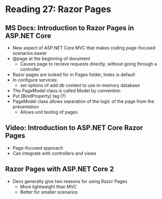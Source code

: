 # Reading 27: Razor Pages
## MS Docs: Introduction to Razor Pages in ASP.NET Core
- New aspect of ASP.NET Core MVC that makes coding page-focused scenarios easier
- @page at the beginning of document
  - Causes page to recieve requests directly, without going through a controller
- Razor pages are looked for in Pages folder, Index is default
- In configure services:
  - set options of add db context to use in-memory database
- The PageModel class is called <PageName>Model by convention
- Put [BindProperty] tag (?)
- PageModel class allows separation of the logic of the page from the presentation
  - Allows unit testing of pages

## Video: Introduction to ASP.NET Core Razor Pages
- Page-focused approach
- Can integrate with controllers and views

## Razor Pages with ASP.NET Core 2
- Devs generally give two reasons for using Razor Pages
  - More lightweight than MVC
  - Better for smaller scenarios
